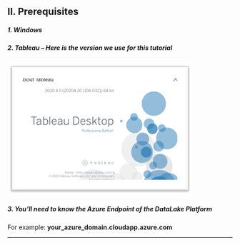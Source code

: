 ## II. Prerequisites

##### 1. Windows

##### 2. Tableau – Here is the version we use for this tutorial

![tableau_desktop_version](imgs/tableau_desktop_version.png "")

##### 3. You’ll need to know the Azure Endpoint of the DataLake Platform

For example: **your_azure_domain.cloudapp.azure.com**

---